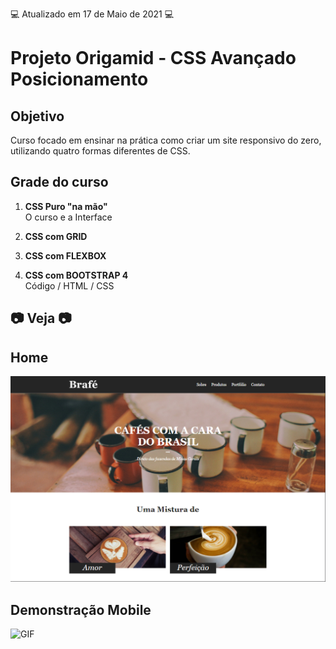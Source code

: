💻 Atualizado em 17 de Maio de 2021 💻

# Projeto Origamid - CSS Avançado Posicionamento

## Objetivo

Curso focado em ensinar na prática como criar um site responsivo do zero, utilizando quatro formas diferentes de CSS.

## Grade do curso

1. <b>CSS Puro "na mão"</b> </br>
   O curso e a Interface

2. <b>CSS com GRID</b> </br>

3. <b>CSS com FLEXBOX</b> </br>

4. <b>CSS com BOOTSTRAP 4</b> </br>
   Código / HTML / CSS

## 📷 Veja 📷

## Home

![IMG](github/img1.png)

## Demonstração Mobile

![GIF](github/mobile.gif)
